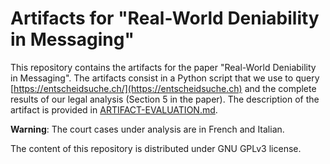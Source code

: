 # Artifacts for "Real-World Deniability in Messaging"
This repository contains the artifacts
for the paper "Real-World Deniability in Messaging".
The artifacts consist in a Python 
script that 
we use to query 
[https://entscheidsuche.ch/](https://entscheidsuche.ch) 
and the complete results of our legal analysis 
(Section 5 in the paper).
The description of the artifact is provided in 
[ARTIFACT-EVALUATION.md](ARTIFACT-EVALUATION.md).

**Warning**: The court cases under analysis are in 
French and Italian.

The content of this repository is distributed under GNU GPLv3 license.

